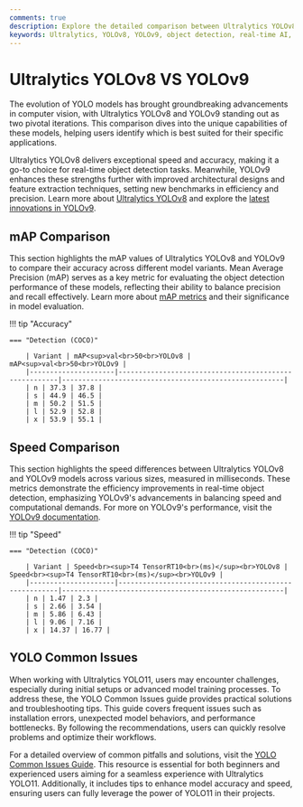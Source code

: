 ```yaml
---
comments: true
description: Explore the detailed comparison between Ultralytics YOLOv8 and YOLOv9, highlighting advancements in object detection, real-time AI performance, and edge AI capabilities. Dive into how these state-of-the-art models shape the future of computer vision across diverse applications.
keywords: Ultralytics, YOLOv8, YOLOv9, object detection, real-time AI, edge AI, computer vision
---
```


# Ultralytics YOLOv8 VS YOLOv9

The evolution of YOLO models has brought groundbreaking advancements in computer vision, with Ultralytics YOLOv8 and YOLOv9 standing out as two pivotal iterations. This comparison dives into the unique capabilities of these models, helping users identify which is best suited for their specific applications.

Ultralytics YOLOv8 delivers exceptional speed and accuracy, making it a go-to choice for real-time object detection tasks. Meanwhile, YOLOv9 enhances these strengths further with improved architectural designs and feature extraction techniques, setting new benchmarks in efficiency and precision. Learn more about [Ultralytics YOLOv8](https://docs.ultralytics.com/models/yolov8/) and explore the [latest innovations in YOLOv9](https://www.youtube.com/watch?v=ZF7EAodHn1U&t=1s).

## mAP Comparison

This section highlights the mAP values of Ultralytics YOLOv8 and YOLOv9 to compare their accuracy across different model variants. Mean Average Precision (mAP) serves as a key metric for evaluating the object detection performance of these models, reflecting their ability to balance precision and recall effectively. Learn more about [mAP metrics](https://www.ultralytics.com/glossary/mean-average-precision-map) and their significance in model evaluation.

!!! tip "Accuracy"

    === "Detection (COCO)"

    	| Variant | mAP<sup>val<br>50<br>YOLOv8 | mAP<sup>val<br>50<br>YOLOv9 |
    	|---------------------|-------------------------------------------------------|-------------------------------------------------------|
    	| n | 37.3 | 37.8 |
    	| s | 44.9 | 46.5 |
    	| m | 50.2 | 51.5 |
    	| l | 52.9 | 52.8 |
    	| x | 53.9 | 55.1 |


## Speed Comparison

This section highlights the speed differences between Ultralytics YOLOv8 and YOLOv9 models across various sizes, measured in milliseconds. These metrics demonstrate the efficiency improvements in real-time object detection, emphasizing YOLOv9's advancements in balancing speed and computational demands. For more on YOLOv9's performance, visit the [YOLOv9 documentation](https://docs.ultralytics.com/models/yolov9/).

!!! tip "Speed"

    === "Detection (COCO)"

    	| Variant | Speed<br><sup>T4 TensorRT10<br>(ms)</sup><br>YOLOv8 | Speed<br><sup>T4 TensorRT10<br>(ms)</sup><br>YOLOv9 |
    	|---------------------|-------------------------------------------------------|-------------------------------------------------------|
    	| n | 1.47 | 2.3 |
    	| s | 2.66 | 3.54 |
    	| m | 5.86 | 6.43 |
    	| l | 9.06 | 7.16 |
    	| x | 14.37 | 16.77 |

## YOLO Common Issues

When working with Ultralytics YOLO11, users may encounter challenges, especially during initial setups or advanced model training processes. To address these, the YOLO Common Issues guide provides practical solutions and troubleshooting tips. This guide covers frequent issues such as installation errors, unexpected model behaviors, and performance bottlenecks. By following the recommendations, users can quickly resolve problems and optimize their workflows.

For a detailed overview of common pitfalls and solutions, visit the [YOLO Common Issues Guide](https://docs.ultralytics.com/guides/yolo-common-issues/). This resource is essential for both beginners and experienced users aiming for a seamless experience with Ultralytics YOLO11. Additionally, it includes tips to enhance model accuracy and speed, ensuring users can fully leverage the power of YOLO11 in their projects.
